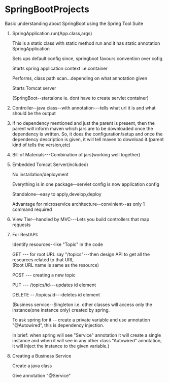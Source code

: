 # SpringBootProjects

Basic understanding about SpringBoot using the Spring Tool Suite

1. SpringApplication.run(App.class,args)

	This is a static class with static method run and it has static annotation SpringApplication
	
	Sets ups default config since, springboot favours convention over cofig
	
	Starts spring application context i.e.container
	
	Performs, class path scan...depending on what annotation given
	
	Starts Tomcat server
	
	(SpringBoot--startalone ie. dont have to create servlet container)


2. Controller--java class--with annotation---tells what url it is and what should be the output


3. If no dependency mentioned and just the parent is present, then the parent will inform maven which jars are to be downloaded once the dependency is written. So, it does the configuration/setup and once the dependency description is given, it will tell maven to download it.(parent kind of tells the version,etc)


4. Bill of Materials---Combination of jars(working well together)


5. Embedded Tomcat Server(included)

	No installation/deployment
	
	Everything is in one package--servlet config is now application config
	
	Standalone--easy to apply,develop,deploy
	
	Advantage for microservice architecture--convinient--as only 1 command required
	

6. View Tier--handled by MVC---Lets you build controllers that map requests


7. For RestAPI:

	Identify resources--like "Topic" in the code
	
	GET --- for root URL say "/topics"---then design API to get all the resources related to that URL 	
	(Root URL name is same as the resource)
	
	POST --- creating a new topic
	
	PUT --- /topics/id---updates id element
	
	DELETE -- /topics/id---deletes id element


	
	(Business service--Singleton i.e. other classes will access only the instance(one instance only) created by spring.

	To ask spring for it -- create a private variable and use annotation "@Autowired", this is dependency injection.

	In brief: when spring will see "Service" annotation it will create a single instance and when it will see in any other class 		"Autowired" annotation, it will inject the instance to the given variable.)

8. Creating a Business Service
	
	Create a java class
	
	Give annotation "@Service"

